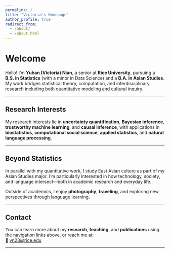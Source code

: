 ```yaml
---
permalink: /
title: "Victoria's Homepage"
author_profile: true
redirect_from:
  - /about/
  - /about.html
---
```


# Welcome

Hello! I’m **Yuhan (Victoria) Nian**, a senior at **Rice University**, pursuing a **B.S. in Statistics** (with a minor in Data Science) and a **B.A. in Asian Studies**.  
My work bridges statistical theory, computation, and interdisciplinary research including both quantitative modeling and cultural inquiry.

---

## Research Interests

My research interests lie in **uncertainty quantification**, **Bayesian inference**, **trustworthy machine learning**, and **causal inference**, with applications in **biostatistics**, **computational social science**, **applied statistics**, and **natural language processing**.

---

## Beyond Statistics

In parallel with my quantitative work, I study East Asian culture as part of my Asian Studies major. I’m particularly interested in how technology, society, and language intersect—both in academic research and everyday life.

Outside of academics, I enjoy **photography**, **traveling**, and exploring new perspectives through language learning.

---

## Contact

You can learn more about my **research**, **teaching**, and **publications** using the navigation links above, or reach me at:  
📧 [vn23@rice.edu](mailto:vn23@rice.edu)

---

